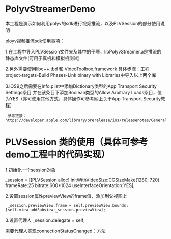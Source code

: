 # PolyvStreamerDemo

本工程是演示如何利用polyv的sdk进行视频推流，以及PLVSession的部分使用说明

ployv视频推流sdk使用事项：

1.在工程中导入PLVSession文件夹及其中的子项，libPolyvStreamer.a是推流的静态库文件(可用于真机和模拟机测试)

2.另外需要使用libc++.tbd 和 VideoToolbox.framework
     具体步骤：工程project-targets-Build Phases-Link binary with Libraries中导入以上两个库
  
3.iOS9之后需要在Info.plist中添加Dictionary类型的App Transport Security Settings条目
     并在该条目下添加Boolean类型的Allow Arbitrary Loads条目，值为YES（亦可使用其他方式，具体操作可参考网上关于App Transport      Security教程）
     
     参考链接：https://developer.apple.com/library/prerelease/ios/releasenotes/General/WhatsNewIniOS/Articles/iOS9.html

# PLVSession 类的使用（具体可参考demo工程中的代码实现）

1.初始化一个session对象

_session = [[PLVSession alloc] initWithVideoSize:CGSizeMake(1280, 720) frameRate:25 bitrate:600*1024 useInterfaceOrientation:YES];

2.设置session属性previewView的frame值，添加到父视图上

     _session.previewView.frame = self.previewView.bounds;
    [self.view addSubview:_session.previewView];
    
3.设置代理人
     _session.delegate = self;

需要代理人实现connectionStatusChanged：方法
